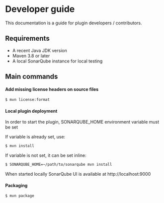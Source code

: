 # Developer guide

This documentation is a guide for plugin developers / contributors.

## Requirements

 - A recent Java JDK version
 - Maven 3.8 or later
 - A local SonarQube instance for local testing

## Main commands

#### Add missing license headers on source files

```bash
$ mvn license:format
```

#### Local plugin deployment

In order to start the plugin, SONARQUBE_HOME environment variable must be set

If variable is already set, use:
```bash
$ mvn install
```

If variable is not set, it can be set inline:
```bash
$ SONARQUBE_HOME=~/path/to/sonarqube mvn install
```

When started locally SonarQube UI is available at http://localhost:9000

#### Packaging

```bash
$ mvn package
```

